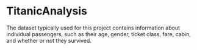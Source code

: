 # TitanicAnalysis
The dataset typically used for this project contains information about individual passengers, such as their age, gender, ticket class, fare, cabin, and whether or not they survived.
